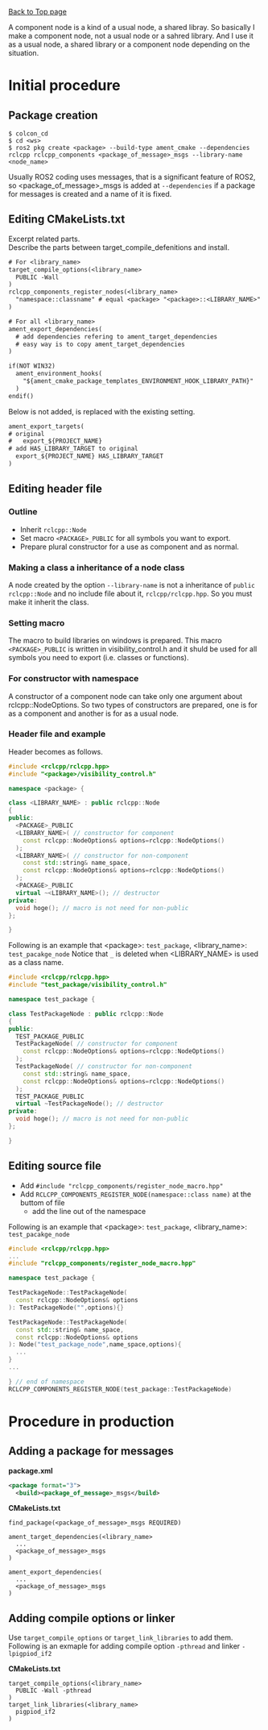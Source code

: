 [Back to Top page](../../README.md)

A component node is a kind of a usual node, a shared libray.
So basically I make a component node, not a usual node or a sahred library.
And I use it as a usual node, a shared library or a component node depending on the situation.

# Initial procedure
## Package creation

```shell
$ colcon_cd
$ cd <ws>
$ ros2 pkg create <package> --build-type ament_cmake --dependencies rclcpp rclcpp_components <package_of_message>_msgs --library-name <node_name>
```

Usually ROS2 coding uses messages, that is a significant feature of ROS2, so \<package_of_message\>_msgs is added at `--dependencies` if a package for messages is created and a name of it is fixed.

## Editing CMakeLists.txt
Excerpt related parts.<br>
Describe the parts between target_compile_defenitions and install.

```txt
# For <library_name>
target_compile_options(<library_name>
  PUBLIC -Wall
)
rclcpp_components_register_nodes(<library_name>
  "namespace::classname" # equal <package> "<package>::<LIBRARY_NAME>"
)

# For all <library_name>
ament_export_dependencies(
  # add dependencies refering to ament_target_dependencies
  # easy way is to copy ament_target_dependencies
)

if(NOT WIN32)
  ament_environment_hooks(
    "${ament_cmake_package_templates_ENVIRONMENT_HOOK_LIBRARY_PATH}"
  )
endif()
```

Below is not added, is replaced with the existing setting.

```txt
ament_export_targets(
# original
#   export_${PROJECT_NAME}
# add HAS_LIBRARY_TARGET to original
  export_${PROJECT_NAME} HAS_LIBRARY_TARGET
)
```

## Editing header file
### Outline
* Inherit `rclcpp::Node`
* Set macro `<PACKAGE>_PUBLIC` for all symbols you want to export.
* Prepare plural constructor for a use as component and as normal.

### Making a class a inheritance of a node class
A node created by the option `--library-name` is not a inheritance of `public rclcpp::Node` and no include file about it, `rclcpp/rclcpp.hpp`.
So you must make it inherit the class.

### Setting macro
The macro to build libraries on windows is prepared.
This macro `<PACKAGE>_PUBLIC` is written in visibility_control.h and it shuld be used for all symbols you need to export (i.e. classes or functions).

### For constructor with namespace
A constructor of a component node can take only one argument about rclcpp::NodeOptions.
So two types of constructors are prepared, one is for as a component and another is for as a usual node.

### Header file and example
Header becomes as follows.

```c++
#include <rclcpp/rclcpp.hpp>
#include "<package>/visibility_control.h"

namespace <package> {

class <LIBRARY_NAME> : public rclcpp::Node
{
public:
  <PACKAGE>_PUBLIC
  <LIBRARY_NAME>( // constructor for component
    const rclcpp::NodeOptions& options=rclcpp::NodeOptions()
  );
  <LIBRARY_NAME>( // constructor for non-component
    const std::string& name_space,
    const rclcpp::NodeOptions& options=rclcpp::NodeOptions()
  );
  <PACKAGE>_PUBLIC
  virtual ~<LIBRARY_NAME>(); // destructor
private:
  void hoge(); // macro is not need for non-public
};

}
```

Following is an example that \<package\>: `test_package`, \<library_name\>: `test_pacakge_node`
Notice that `_` is deleted when \<LIBRARY_NAME\> is used as a class name.

```c++
#include <rclcpp/rclcpp.hpp>
#include "test_package/visibility_control.h"

namespace test_package {

class TestPackageNode : public rclcpp::Node
{
public:
  TEST_PACKAGE_PUBLIC
  TestPackageNode( // constructor for component
    const rclcpp::NodeOptions& options=rclcpp::NodeOptions()
  );
  TestPackageNode( // constructor for non-component
    const std::string& name_space,
    const rclcpp::NodeOptions& options=rclcpp::NodeOptions()
  );
  TEST_PACKAGE_PUBLIC
  virtual ~TestPackageNode(); // destructor
private:
  void hoge(); // macro is not need for non-public
};

}
```

## Editing source file

* Add `#include "rclcpp_components/register_node_macro.hpp"`
* Add `RCLCPP_COMPONENTS_REGISTER_NODE(namespace::class name)` at the buttom of file
  * add the line out of the namespace

Following is an example that \<package\>: `test_package`, \<library_name\>: `test_pacakge_node`

```c++
#include <rclcpp/rclcpp.hpp>
...
#include "rclcpp_components/register_node_macro.hpp"

namespace test_package {

TestPackageNode::TestPackageNode(
  const rclcpp::NodeOptions& options
): TestPackageNode("",options){}

TestPackageNode::TestPackageNode(
  const std::string& name_space,
  const rclcpp::NodeOptions& options
): Node("test_package_node",name_space,options){
  ...
}
...

} // end of namespace
RCLCPP_COMPONENTS_REGISTER_NODE(test_package::TestPackageNode)
```

# Procedure in production
## Adding a package for messages

**package.xml**

```xml
<package format="3">
  <build><package_of_message>_msgs</build>
```

**CMakeLists.txt**

```text
find_package(<package_of_message>_msgs REQUIRED)

ament_target_dependencies(<library_name>
  ...
  <package_of_message>_msgs
)

ament_export_dependencies(
  ...
  <package_of_message>_msgs
)
```

## Adding compile options or linker
Use `target_compile_options` or `target_link_libraries` to add them.
Following is an exmaple for adding compile option `-pthread` and linker `-lpigpiod_if2`

**CMakeLists.txt**

```text
target_compile_options(<library_name>
  PUBLIC -Wall -pthread
)
target_link_libraries(<library_name>
  pigpiod_if2
)
```
